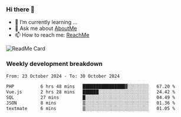 ### Hi there 👋

- 🌱 I’m currently learning ...
- 💬 Ask me about [AboutMe](https://www.itzcy.com/about)
- 📫 How to reach me: [ReachMe](https://www.itzcy.com/about)

![ReadMe Card](https://github-readme-stats-ten-gilt.vercel.app/api?username=SuperChenYun&show_icons=true&title_color=fff&icon_color=79ff97&text_color=9f9f9f&bg_color=151515&hide_border=true)

### Weekly development breakdown
<!--START_SECTION:waka-->

```txt
From: 23 October 2024 - To: 30 October 2024

PHP          6 hrs 48 mins   ████████████████▓░░░░░░░░   67.20 %
Vue.js       2 hrs 28 mins   ██████░░░░░░░░░░░░░░░░░░░   24.42 %
SQL          27 mins         █░░░░░░░░░░░░░░░░░░░░░░░░   04.49 %
JSON         8 mins          ▒░░░░░░░░░░░░░░░░░░░░░░░░   01.36 %
textmate     6 mins          ▒░░░░░░░░░░░░░░░░░░░░░░░░   01.05 %
```

<!--END_SECTION:waka-->
